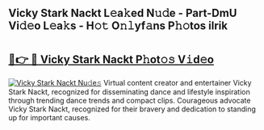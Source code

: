 ## Vicky Stark Nackt L𝚎a𝚔ed N𝚞𝚍e - Part-DmU Vi𝚍𝚎o L𝚎a𝚔s - H𝚘𝚝 O𝚗𝚕yf𝚊ns P𝚑𝚘tos ilrik

# <h2><a href="http://kf6yj7.oniu.top/?m=Vicky+Stark+Nackt">🔗👉 🔴 Vicky Stark Nackt P𝚑ot𝚘𝚜 V𝚒d𝚎o</a></h2>

[![Vicky Stark Nackt Nu𝚍e𝚜](https://i.imgur.com/0qMVB7G.gif)](http://kf6yj7.oniu.top/?m=Vicky+Stark+Nackt)
Virtual content creator and entertainer Vicky Stark Nackt, recognized for disseminating dance and lifestyle inspiration through trending dance trends and compact clips. Courageous advocate Vicky Stark Nackt, recognized for their bravery and dedication to standing up for important causes.  
